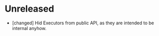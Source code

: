 # Unreleased
* [changed] Hid Executors from public API, as they are intended to be internal
  anyhow.
